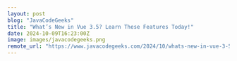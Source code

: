 ```yaml
---
layout: post
blog: "JavaCodeGeeks"
title: "What’s New in Vue 3.5? Learn These Features Today!"
date: 2024-10-09T16:23:00Z
image: images/javacodegeeks.png
remote_url: "https://www.javacodegeeks.com/2024/10/whats-new-in-vue-3-5-learn-these-features-today.html"
---
```

